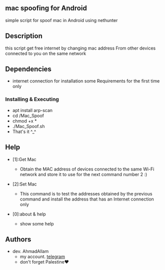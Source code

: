 ## mac spoofing for Android 

simple script for spoof mac in Android using nethunter

## Description

this script get free internet by changing mac address From other devices connected to you on the same network

## Dependencies

* internet connection for installation some Requirements for the first time only

### Installing & Executing

* apt install arp-scan
* cd /Mac_Spoof
* chmod +x *
* ./Mac_Spoof.sh
* That's it⁦ ^_^⁩


## Help

* [1]:Get Mac
    * Obtain the MAC address of devices connected to the same Wi-Fi network and store it to use for the next command number 2 :)

* [2]:Set Mac
    * This command is to test the addresses obtained by the previous command and install the address that has an Internet connection only
    
* [0]:about & help
    * show some help


## Authors

* dev. AhmadAllam
    * my account. [telegram](https://t.me/echo_Allam)
    * don't forget Palestine❤️